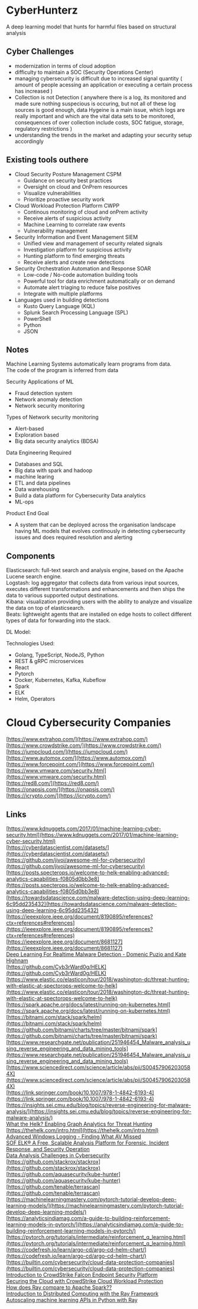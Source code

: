 # CyberHunterz  

A deep learning model that hunts for harmful files based on structural analysis  


## Cyber Challenges  
- modernization in terms of cloud adoption  
- difficulty to maintain a SOC (Security Operations Center)  
- managing cybersecurity is difficult due to increased signal quantity ( amount of people acessing an application or executing a certain process has increased )  
- Collection is not Detection ( anywhere there is a log, its monitored and made sure nothing suspecious is occuring, but not all of these log sources is good enough, data Hygeine is a main issue, which logs are really important and which are the vital data sets to be monitored, consequences of over collection include costs, SOC fatigue, storage, regulatory restrictions )   
- understanding the trends in the market and adapting your security setup accordingly  

## Existing tools outhere  
- Cloud Security Posture Management  CSPM  
    * Guidance on security best practices  
    * Oversight on cloud and OnPrem resources  
    * Visualize vulnerabilities  
    * Prioritize proactive security work  
- Cloud Workload Protection Platform  CWPP  
    * Continous monitoring of cloud and onPrem activity  
    * Receive alerts of suspicious activity  
    * Machine Learning to correlate raw events  
    * Vulnerability management  
- Security Information and Event Management  SIEM  
    * Unified view and management of security related signals  
    * Investigation platform for suspicious activity  
    * Hunting platform to find emerging threats  
    * Receive alerts and create new detections  
- Security Orchestration Automation and Response  SOAR  
    * Low-code / No-code automation building tools  
    * Powerful tool for data enrichment automatically or on demand  
    * Automate alert triaging to reduce false positives  
    * Integrate with multiple platforms  
- Languages used in building detections  
    * Kusto Query Language (KQL)  
    * Splunk Search Processing Language (SPL)  
    * PowerShell
    * Python  
    * JSON  



## Notes


Machine Learning Systems automatically learn programs from data.  
The code of the program is inferred from data  



Security Applications of ML  
- Fraud detection system  
- Network anomaly detection  
- Network security monitoring  

Types of Network security monitoring  
- Alert-based  
- Exploration based  
- Big data security analytics (BDSA)  


Data Engineering Required  
- Databases and SQL  
- Big data with spark and hadoop  
- machine learing  
- ETL and data pipelines  
- Data warehousing  
- Build a data platform for Cybersecurity Data analytics  
- ML-ops

Product End Goal  
- A system  that can be deployed across the organisation landscape having ML models that evolves continously in detecting cybersecurity issues and does required resolution and alerting  


## Components  



Elasticsearch: 	 full-text search and analysis engine, based on the Apache Lucene search engine.  
Logstash:	 log aggregator that collects data from various input sources,  
		 executes different transformations and enhancements and then ships the data to various supported output destinations.  
Kibana:        	 visualization providing users with the ability to analyze and visualize the data on top of elasticsearch.  
Beats: 		 lightweight agents that are installed on edge hosts to collect different types of data for forwarding into the stack.


DL Model: 





Technologies Used:  
- Golang, TypeScript, NodeJS, Python  
- REST & gRPC microservices  
- React  
- Pytorch  
- Docker, Kubernetes, Kafka, Kubeflow  
- Spark  
- ELK  
- Helm, Operators  

# Cloud Cybersecurity Companies
[https://www.extrahop.com/](https://www.extrahop.com/)  
[https://www.crowdstrike.com/](https://www.crowdstrike.com/)  
[https://jumpcloud.com/](https://jumpcloud.com/)  
[https://www.automox.com/](https://www.automox.com/)  
[https://www.forcepoint.com/](https://www.forcepoint.com/)  
[https://www.vmware.com/security.html](https://www.vmware.com/security.html)  
[https://red8.com/](https://red8.com/)  
[https://onapsis.com/](https://onapsis.com/)  
[https://icrypto.com/](https://icrypto.com/)  



## Links  

[https://www.kdnuggets.com/2017/01/machine-learning-cyber-security.html](https://www.kdnuggets.com/2017/01/machine-learning-cyber-security.html)  
[https://cyberdatascientist.com/datasets/](https://cyberdatascientist.com/datasets/)  
[https://github.com/jivoi/awesome-ml-for-cybersecurity](https://github.com/jivoi/awesome-ml-for-cybersecurity)  
[https://posts.specterops.io/welcome-to-helk-enabling-advanced-analytics-capabilities-f0805d0bb3e8](https://posts.specterops.io/welcome-to-helk-enabling-advanced-analytics-capabilities-f0805d0bb3e8)
[https://towardsdatascience.com/malware-detection-using-deep-learning-6c95dd235432](https://towardsdatascience.com/malware-detection-using-deep-learning-6c95dd235432) 
[https://ieeexplore.ieee.org/document/8190895/references?ctx=references#references](https://ieeexplore.ieee.org/document/8190895/references?ctx=references#references)  
[https://ieeexplore.ieee.org/document/8681127](https://ieeexplore.ieee.org/document/8681127)  
[Deep Learning For Realtime Malware Detection - Domenic Puzio and Kate Highnam](https://youtu.be/99hniQYB6VM)  
[https://github.com/Cyb3rWard0g/HELK](https://github.com/Cyb3rWard0g/HELK)  
[https://www.elastic.co/elasticon/tour/2018/washington-dc/threat-hunting-with-elastic-at-spectorops-welcome-to-helk](https://www.elastic.co/elasticon/tour/2018/washington-dc/threat-hunting-with-elastic-at-spectorops-welcome-to-helk)  
[https://spark.apache.org/docs/latest/running-on-kubernetes.html](https://spark.apache.org/docs/latest/running-on-kubernetes.html)  
[https://bitnami.com/stack/spark/helm](https://bitnami.com/stack/spark/helm)  
[https://github.com/bitnami/charts/tree/master/bitnami/spark](https://github.com/bitnami/charts/tree/master/bitnami/spark)  
[https://www.researchgate.net/publication/251946454_Malware_analysis_using_reverse_engineering_and_data_mining_tools](https://www.researchgate.net/publication/251946454_Malware_analysis_using_reverse_engineering_and_data_mining_tools)  
[https://www.sciencedirect.com/science/article/abs/pii/S004579062030584X](https://www.sciencedirect.com/science/article/abs/pii/S004579062030584X)  
[https://link.springer.com/book/10.1007/978-1-4842-6193-4](https://link.springer.com/book/10.1007/978-1-4842-6193-4)  
[https://insights.sei.cmu.edu/blog/topics/reverse-engineering-for-malware-analysis/](https://insights.sei.cmu.edu/blog/topics/reverse-engineering-for-malware-analysis/)  
[What the Helk? Enabling Graph Analytics for Threat Hunting](https://youtu.be/eiWYweKArQ4)  
[https://thehelk.com/intro.html](https://thehelk.com/intro.html)  
[Advanced Windows Logging - Finding What AV Missed](https://youtu.be/C2cgvpN44is)  
[SOF ELK® A Free, Scalable Analysis Platform for Forensic, Incident Response, and Security Operation](https://youtu.be/Hk6An-LJ4jY)  
[Data Analysis Challenges in Cybersecurity](https://youtu.be/SmDL7t6UQk0)  
[https://github.com/stackrox/stackrox](https://github.com/stackrox/stackrox)  
[https://github.com/aquasecurity/kube-hunter](https://github.com/aquasecurity/kube-hunter)  
[https://github.com/tenable/terrascan](https://github.com/tenable/terrascan)  
[https://machinelearningmastery.com/pytorch-tutorial-develop-deep-learning-models/](https://machinelearningmastery.com/pytorch-tutorial-develop-deep-learning-models/)  
[https://analyticsindiamag.com/a-guide-to-building-reinforcement-learning-models-in-pytorch/](https://analyticsindiamag.com/a-guide-to-building-reinforcement-learning-models-in-pytorch/)  
[https://pytorch.org/tutorials/intermediate/reinforcement_q_learning.html](https://pytorch.org/tutorials/intermediate/reinforcement_q_learning.html)  
[https://codefresh.io/learn/argo-cd/argo-cd-helm-chart/](https://codefresh.io/learn/argo-cd/argo-cd-helm-chart/)  
[https://builtin.com/cybersecurity/cloud-data-protection-companies](https://builtin.com/cybersecurity/cloud-data-protection-companies)  
[Introduction to CrowdStrike Falcon Endpoint Security Platform](https://youtu.be/tgryLPiVGLE)  
[Securing the Cloud with CrowdStrike Cloud Workload Protection](https://youtu.be/4hVxQ0BRJXg)  
[How does Ray compare to Apache Spark??](https://youtu.be/yLKHHiT2nWw)  
[Introduction to Distributed Computing with the Ray Framework](https://youtu.be/cEF3ok1mSo0)  
[Autoscaling machine learning APIs in Python with Ray](https://youtu.be/Xa_94PuUYQI)  
